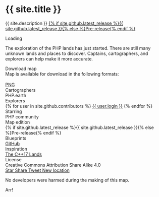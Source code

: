 <h1 id="h1">{{ site.title }}</h1>

<p class="pe-center">{{ site.description }} <a class="ui tag red label" href="https://github.com/php-earth/php-lands">{% if site.github.latest_release %}{{ site.github.latest_release }}{% else %}Pre-release{% endif %}</a></p>

<div class="ui inverted segment pe-map-segment">
  <div id="pe-dimmer" class="ui enabled inverted dimmer">
    <div id="pe-loader" class="ui text loader">Loading</div>
  </div>

  <div class="pe-container">
    <div id="phplandsmap" data-map-src="{% if jekyll.environment != 'development' %}{{ site.app.map_url }}{% endif %}"><div id="tooltip"></div><div id="coordinates"></div></div>
  </div>
</div>

<p>The exploration of the PHP lands has just started. There are still many unknown
lands and places to discover. Captains, cartographers, and explorers can help
make it more accurate.</p>

<div class="ui black icon message">
  <i class="file image outline icon"></i>
  <div class="content">
    <div class="header">Download map</div>
    <div class="content">
      Map is available for download in the following formats:<br><br>
      <a class="ui primary compact button" href="https://github.com/php-earth/php-lands/releases"><i class="download icon"></i>PNG</a>
    </div>
  </div>
</div>

<div class="ui inverted large list">
  <div class="item">
    <i class="compass icon"></i>
    <div class="content">
      <div class="header">Cartographers</div>
      <div class="description">PHP.earth</div>
    </div>
  </div>
  <div class="item">
    <i class="binoculars icon"></i>
    <div class="content">
      <div class="header">Explorers</div>
      <div class="description">
        {% for user in site.github.contributors %}
          <a href="{{ user.html_url }}">{{ user.login }}</a>
        {% endfor %}
      </div>
    </div>
  </div>
  <div class="item">
    <i class="map marker alternate icon"></i>
    <div class="content">
      <div class="header">Starring</div>
      <div class="description">PHP community</div>
    </div>
  </div>
  <div class="item">
    <i class="tag icon"></i>
    <div class="content">
      <div class="header">Map edition</div>
      <div class="description">{% if site.github.latest_release %}{{ site.github.latest_release }}{% else %}Pre-release{% endif %}</div>
    </div>
  </div>
  <div class="item">
    <i class="github icon"></i>
    <div class="content">
      <div class="header">Blueprints</div>
      <div class="description"><a href="https://github.com/php-earth/php-lands">GitHub</a></div>
    </div>
  </div>
  <div class="item">
    <i class="lightbulb outline icon"></i>
    <div class="content">
      <div class="header">Inspiration</div>
      <div class="description"><a href="http://fearlesscoder.blogspot.si/2017/02/the-c17-lands.html" target="_blank">The C++17 Lands</a></div>
    </div>
  </div>
  <div class="item">
    <i class="creative commons icon"></i>
    <div class="content">
      <div class="header">License</div>
      <div class="description">Creative Commons Attribution Share Alike 4.0</div>
    </div>
  </div>
</div>

<div class="ui horizontal inverted divider header"><i class="share square outline icon"></i></div>

<div class="pe-sidebar-buttons">
  <a class="ui compact mini basic inverted button" href="https://github.com/php-earth/php-lands" target="_blank" data-tooltip="Star on GitHub" data-inverted="1">
    <i class="github large icon"></i>
    Star
  </a>

  <a class="ui compact mini basic inverted button" target="_blank" href="https://lands.php.earth/" id="fbShareBtn" data-tooltip="Share the map on Facebook" data-inverted="">
    <i class="facebook large icon"></i>
    Share
  </a>

  <a class="ui compact mini basic inverted button" target="_blank" href="https://twitter.com/intent/tweet?text=The+PHP+Lands+Map&url=https%3A%2F%2Flands.php.earth&hashtags=PHP" data-tooltip="Tweet the map" data-inverted="">
    <i class="twitter large icon"></i>
    Tweet
  </a>

  <a class="ui compact mini basic inverted button" href="https://github.com/php-earth/php-lands/issues/new" target="_blank" data-tooltip="Discovered a new location for the map?" data-inverted="">
    <i class="anchor large icon"></i>
    New location
  </a>
</div>

<p>No developers were harmed during the making of this map.</p>

<p>Arr!</p>
